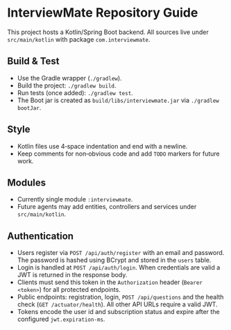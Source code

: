 # InterviewMate Repository Guide

This project hosts a Kotlin/Spring Boot backend. All sources live under `src/main/kotlin` with package `com.interviewmate`.

## Build & Test
- Use the Gradle wrapper (`./gradlew`).
- Build the project: `./gradlew build`.
- Run tests (once added): `./gradlew test`.
- The Boot jar is created as `build/libs/interviewmate.jar` via `./gradlew bootJar`.

## Style
- Kotlin files use 4‑space indentation and end with a newline.
- Keep comments for non‑obvious code and add `TODO` markers for future work.

## Modules
- Currently single module `:interviewmate`.
- Future agents may add entities, controllers and services under `src/main/kotlin`.

## Authentication
- Users register via `POST /api/auth/register` with an email and password. The password is hashed using BCrypt and stored in the `users` table.
- Login is handled at `POST /api/auth/login`. When credentials are valid a JWT is returned in the response body.
- Clients must send this token in the `Authorization` header (`Bearer <token>`) for all protected endpoints.
- Public endpoints: registration, login, `POST /api/questions` and the health check (`GET /actuator/health`). All other API URLs require a valid JWT.
- Tokens encode the user id and subscription status and expire after the configured `jwt.expiration-ms`.
